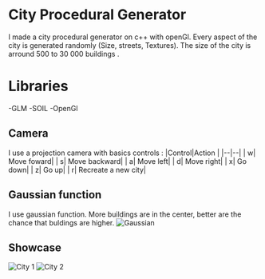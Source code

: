 # City Procedural Generator

I made a city procedural generator on c++ with openGl. Every aspect of the city is generated randomly (Size, streets, Textures). The size of the city is arround 500 to 30 000 buildings . 


# Libraries
-GLM
-SOIL
-OpenGl


## Camera
I use a projection camera with basics controls :
|Control|Action |
|--|--|
|  w|  Move foward|
|  s|  Move backward|
|  a|  Move left|
|  d|  Move right|
|  x|  Go down|
|  z|  Go up|
|  r|  Recreate a new city|

## Gaussian function
I use gaussian function. More  buildings are in the center, better are the chance that buldings are higher.
![Gaussian](Showcase/Gaussian.jpg)

## Showcase
![City 1](Showcase/img1.jpg)
![City 2](Showcase/img2.jpg)
